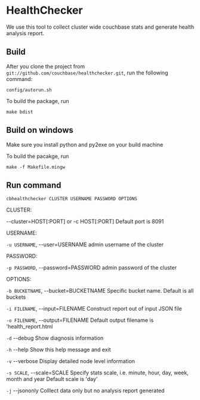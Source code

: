 HealthChecker
=============

We use this tool to collect cluster wide couchbase stats and generate health analysis report.

Build
-------

After you clone the project from `git://github.com/couchbase/healthchecker.git`, run the following command:

    config/autorun.sh

To build the package, run

    make bdist

Build on windows
-------

Make sure you install python and py2exe on your build machine

To build the pacakge, run

    make -f Makefile.mingw

Run command
------------

    cbhealthchecker CLUSTER USERNAME PASSWORD OPTIONS

CLUSTER:

  --cluster=HOST[:PORT] or -c HOST[:PORT] Default port is 8091

USERNAME:

  `-u USERNAME`, --user=USERNAME       admin username of the cluster

PASSWORD:

  `-p PASSWORD`, --password=PASSWORD   admin password of the cluster

OPTIONS:

  `-b BUCKETNAME`, --bucket=BUCKETNAME Specific bucket name. Default is all buckets

  `-i FILENAME`, --input=FILENAME      Construct report out of input JSON file

  `-o FILENAME`, --output=FILENAME     Default output filename is 'health_report.html

  `-d` --debug                         Show diagnosis information

  `-h` --help                          Show this help message and exit

  `-v` --verbose                       Display detailed node level information

  `-s SCALE`, --scale=SCALE            Specify stats scale, i.e. minute, hour, day, week, month and year
                                       Default scale is 'day'

  `-j` --jsononly                      Colllect data only but no analysis report generated

